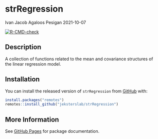 strRegression
================
Ivan Jacob Agaloos Pesigan
2021-10-07

<!-- README.md is generated from README.Rmd. Please edit that file -->
<!-- badges: start -->

[![R-CMD-check](https://github.com/jeksterslab/strRegression/workflows/R-CMD-check/badge.svg)](https://github.com/jeksterslab/strRegression/actions)
<!-- badges: end -->

## Description

A collection of functions related to the mean and covariance structures
of the linear regression model.

## Installation

You can install the released version of `strRegression` from
[GitHub](https://github.com/jeksterslab/strRegression) with:

``` r
install.packages("remotes")
remotes::install_github("jeksterslab/strRegression")
```

## More Information

See [GitHub
Pages](https://jeksterslab.github.io/strRegression/index.html) for
package documentation.
